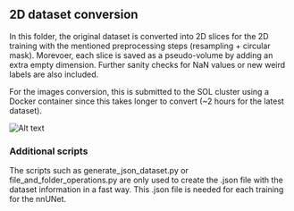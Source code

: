 ## 2D dataset conversion

In this folder, the original dataset is converted into 2D slices for the 2D training with the mentioned preprocessing steps (resampling + circular mask). Morevoer, each slice is saved as a pseudo-volume by adding an extra empty dimension. Further sanity checks for NaN values or new weird labels are also included.

For the images conversion, this is submitted to the SOL cluster using a Docker container since this takes longer to convert (~2 hours for the latest dataset). 


![Alt text](../../../Images/2d_dataset_conversion.png)

### Additional scripts

The scripts such as generate_json_dataset.py or file_and_folder_operations.py are only used to create the .json file with the dataset information in a fast way. This .json file is needed for each training for the nnUNet.
